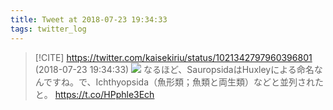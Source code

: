 ```yaml
---
title: Tweet at 2018-07-23 19:34:33
tags: twitter_log
---
```


> [!CITE] https://twitter.com/kaisekiriu/status/1021342797960396801 (2018-07-23 19:34:33)
> ![](https://twitter.com/kaisekiriu/status/1021342797960396801)
> なるほど、SauropsidaはHuxleyによる命名なんですね。で、Ichthyopsida（魚形類；魚類と両生類）などと並列されたと。
> https://t.co/HPphle3Ech
